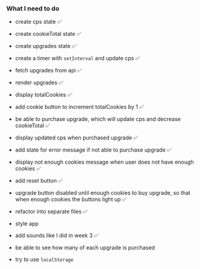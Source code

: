 ### What I need to do

- create cps state ✅
- create cookieTotal state ✅
- create upgrades state ✅
- create a timer with `setInterval` and update cps ✅
- fetch upgrades from api ✅
- render upgrades ✅
- display totalCookies ✅
- add cookie button to increment totalCookies by 1 ✅
- be able to purchase upgrade, which will update cps and decrease cookieTotal ✅
- display updated cps when purchased upgrade ✅
- add state for error message if not able to purchase upgrade ✅
- display not enough cookies message when user does not have enough cookies ✅
- add reset button ✅

- upgrade button disabled until enough cookies to buy upgrade, so that when enough cookies the buttons light up ✅

- refactor into separate files ✅
- style app
- add sounds like I did in week 3 ✅
- be able to see how many of each upgrade is purchased
- try to use `localStorage`
